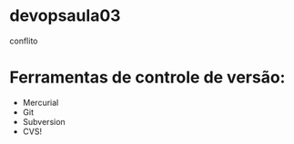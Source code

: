 # devopsaula03
conflito
# Ferramentas de controle de versão:

* Mercurial
* Git
* Subversion
* CVS!
